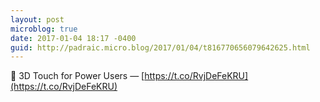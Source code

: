 ```yaml
---
layout: post
microblog: true
date: 2017-01-04 18:17 -0400
guid: http://padraic.micro.blog/2017/01/04/t816770656079642625.html
---
```

🔗 3D Touch for Power Users — [https://t.co/RvjDeFeKRU](https://t.co/RvjDeFeKRU)
